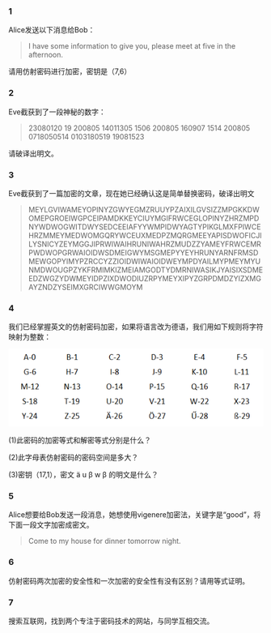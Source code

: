 ### 1
Alice发送以下消息给Bob：
>I have some information to give you, please meet at five in the afternoon.

请用仿射密码进行加密，密钥是（7,6）

### 2
Eve截获到了一段神秘的数字：
>23080120 19 200805 14011305 1506 200805 160907 1514 200805 0718050514 0103180519 19081523

请破译出明文。

### 3

Eve截获到了一篇加密的文章，现在她已经确认这是简单替换密码，破译出明文

>MEYLGVIWAMEYOPINYZGWYEGMZRUUYPZAIXILGVSIZZMPGKKDWOMEPGROEIWGPCEIPAMDKKEYCIUYMGIFRWCEGLOPINYZHRZMPDNYWDWOGWITDWYSEDCEEIAFYYWMPIDWYAGTYPIKGLMXFPIWCEHRZMMEYMEDWOMGQRYWCEUXMEDPZMQRGMEEYAPISDWOFICJILYSNICYZEYMGGJIPRWIWAIHRUNIWAHRZMUDZZYAMEYFRWCEMRPWDWOPGRWAIOIDWSDMEIGWYMSGMEPYYEYHRUNYARNFRMSDMEWGOPYIMYPZRCCYZZIOIDWIWAIOIDWEYMPDYAILMYPMEYMYUNMDWOUGPZYKFRMIMKIZMEIAMGODTYDMRNIWASIKJYAISIXSDMEEDZWGZYDWMEYIDPZIXDWODIUZRPYMEYXIPYZGRPDMDZYIZXMGAYZNDZYSEIMXGRCIWWGMOYM


### 4
我们已经掌握英文的仿射密码加密，如果将语言改为德语，我们用如下规则将字符映射为整数：

![](files_for_writeup/0-5.png)

(1)此密码的加密等式和解密等式分别是什么？

(2)此字母表仿射密码的密码空间是多大？

(3)密钥（17,1），密文 ä u β w β 的明文是什么？

### 5
Alice想要给Bob发送一段消息，她想使用vigenere加密法，关键字是“good”，将下面一段文字加密成密文。

> Come to my house for dinner tomorrow night.

### 6
仿射密码两次加密的安全性和一次加密的安全性有没有区别？请用等式证明。

### 7
搜索互联网，找到两个专注于密码技术的网站，与同学互相交流。
